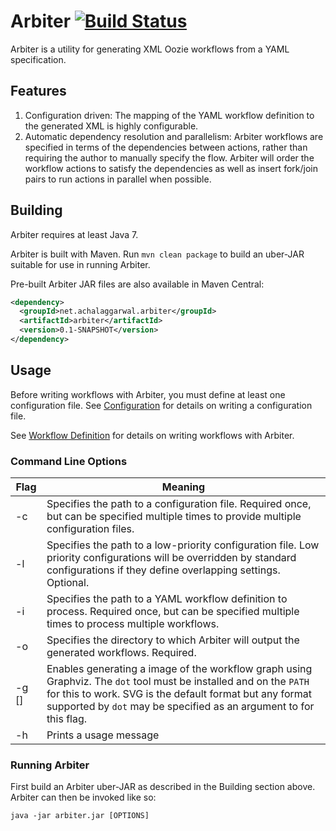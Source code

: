 # Arbiter [![Build Status](https://travis-ci.org/Achal-Aggarwal/arbiter.svg)](https://travis-ci.org/Achal-Aggarwal/arbiter)
Arbiter is a utility for generating XML Oozie workflows from a YAML specification.

## Features
1. Configuration driven: The mapping of the YAML workflow definition to the generated XML is highly configurable.
2. Automatic dependency resolution and parallelism: Arbiter workflows are specified in terms of the dependencies between actions, rather than requiring the author to manually specify the flow.  Arbiter will order the workflow actions to satisfy the dependencies as well as insert fork/join pairs to run actions in parallel when possible.

## Building
Arbiter requires at least Java 7.

Arbiter is built with Maven.  Run `mvn clean package` to build an uber-JAR suitable for use in running Arbiter.

Pre-built Arbiter JAR files are also available in Maven Central:
```xml
<dependency>
  <groupId>net.achalaggarwal.arbiter</groupId>
  <artifactId>arbiter</artifactId>
  <version>0.1-SNAPSHOT</version>
</dependency>
```

## Usage
Before writing workflows with Arbiter, you must define at least one configuration file.  See [Configuration](https://github.com/Achal-Aggarwal/arbiter/wiki/Configuration) for details on writing a configuration file.

See [Workflow Definition](https://github.com/Achal-Aggarwal/arbiter/wiki/Workflow-Definition) for details on writing workflows with Arbiter.

### Command Line Options

Flag        | Meaning
----------- | -------
-c <path>   | Specifies the path to a configuration file.  Required once, but can be specified multiple times to provide multiple configuration files.
-l <path>   | Specifies the path to a low-priority configuration file.  Low priority configurations will be overridden by standard configurations if they define overlapping settings.  Optional.
-i <path>   | Specifies the path to a YAML workflow definition to process.  Required once, but can be specified multiple times to process multiple workflows.
-o <path>   | Specifies the directory to which Arbiter will output the generated workflows.  Required.
-g [<format>]| Enables generating a image of the workflow graph using Graphviz.  The `dot` tool must be installed and on the `PATH` for this to work.  SVG is the default format but any format supported by `dot` may be specified as an argument to for this flag.
-h          | Prints a usage message         

### Running Arbiter
First build an Arbiter uber-JAR as described in the Building section above.  Arbiter can then be invoked like so:

```
java -jar arbiter.jar [OPTIONS]
```